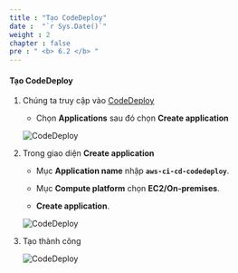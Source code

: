 ```yaml
---
title : "Tạo CodeDeploy"
date :  "`r Sys.Date()`" 
weight : 2
chapter : false
pre : " <b> 6.2 </b> "
---
```


#### Tạo CodeDeploy

1. Chúng ta truy cập vào [CodeDeploy](https://ap-southeast-1.console.aws.amazon.com/codesuite/codedeploy/applications?region=ap-southeast-1)

    - Chọn **Applications** sau đó chọn **Create application**

    ![CodeDeploy](/aws-fcj-workshop-001/-workshop-001/-workshop-001/-workshop-001/-workshop-001/6-CodeDeploy/1.png) 

2. Trong giao diện **Create application**

    - Mục **Application name** nhập **```aws-ci-cd-codedeploy```**.

    - Mục **Compute platform** chọn **EC2/On-premises**.

    - **Create application**.

    ![CodeDeploy](/aws-fcj-workshop-001/-workshop-001/-workshop-001/-workshop-001/-workshop-001/6-CodeDeploy/2.png)

3. Tạo thành công

    ![CodeDeploy](/aws-fcj-workshop-001/-workshop-001/-workshop-001/-workshop-001/-workshop-001/6-CodeDeploy/3.png)

